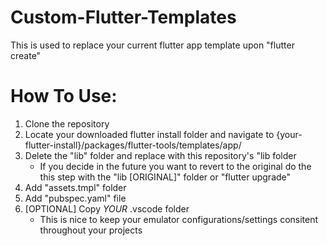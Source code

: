 # Custom-Flutter-Templates
This is used to replace your current flutter app template upon "flutter create"

# How To Use:

  1. Clone the repository
  2. Locate your downloaded flutter install folder and navigate to {your-flutter-install}/packages/flutter-tools/templates/app/
  3. Delete the "lib" folder and replace with this repository's "lib folder
      - If you decide in the future you want to revert to the original do the this step with the "lib [ORIGINAL]" folder or "flutter upgrade"
  4. Add "assets.tmpl" folder
  5. Add "pubspec.yaml" file
  6. [OPTIONAL] Copy *YOUR* .vscode folder
      - This is nice to keep your emulator configurations/settings consitent throughout your projects

